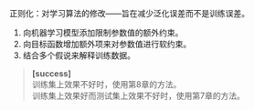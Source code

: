 正则化：对学习算法的修改——旨在减少泛化误差而不是训练误差。  

1. 向机器学习模型添加限制参数值的额外约束。  
2. 向目标函数增加额外项来对参数值进行软约束。  
3. 结合多个假说来解释训练数据。  

> **[success]**  
> 训练集上效果不好时，使用第8章的方法。  
> 训练集上效果好而测试集上效果不好时，使用第7章的方法。  



